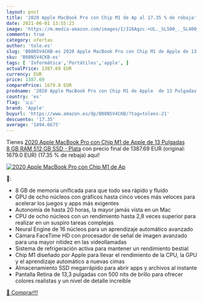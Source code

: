 ```yaml
---
layout: post
title: '2020 Apple MacBook Pro con Chip M1 de Ap al 17.35 % de rebaja'
date: 2021-06-01 13:55:23
image: 'https://m.media-amazon.com/images/I/316Agzc-+UL._SL500_._SL400_.jpg'
comments: true
category: ofertas
author: 'tole.es'
slug: 'B08N5V4CKB-es 2020 Apple MacBook Pro con Chip M1 de Apple de 13 Pulgadas...'
sku: 'B08N5V4CKB-es'
tags: [ 'Informática','Portátiles','apple', ]
actualPrice: 1387.69 EUR
currency: EUR
price: 1387.69
comparePrice: 1679.0 EUR
prodname: '2020 Apple MacBook Pro con Chip M1 de Apple  de 13 Pulgadas  8 GB RAM  512 GB SSD  - Plata'
country: 'es'
flag: '🇪🇸'
brand: 'Apple'
buyurl: 'https://www.amazon.es/dp/B08N5V4CKB/?tag=tolees-21'
descuento: '17.35'
average: '1494.6675'
---
```


Tienes [2020 Apple MacBook Pro con Chip M1 de Apple  de 13 Pulgadas  8 GB RAM  512 GB SSD  - Plata](https://www.amazon.es/dp/B08N5V4CKB/?tag=tolees-21) con precio final de  1387.69 EUR (original: 1679.0 EUR) (17.35 %  de rebaja) aqui!

[![2020 Apple MacBook Pro con Chip M1 de Ap](https://m.media-amazon.com/images/I/316Agzc-+UL._SL500_._SL400_.jpg)](https://www.amazon.es/dp/B08N5V4CKB/?tag=tolees-21)

🔎:

- 8 GB de memoria unificada para que todo sea rápido y fluido
- GPU de ocho núcleos con gráficos hasta cinco veces más veloces para acelerar los juegos y apps más exigentes
- Autonomía de hasta 20 horas, la mayor jamás vista en un Mac
- CPU de ocho núcleos con un rendimiento hasta 2,8 veces superior para realizar en un suspiro tareas complejas
- Neural Engine de 16 núcleos para un aprendizaje automático avanzado
- Cámara FaceTime HD con procesador de señal de imagen avanzado para una mayor nitidez en las videollamadas
- Sistema de refrigeración activa para mantener un rendimiento bestial
- Chip M1 diseñado por Apple para llevar el rendimiento de la CPU, la GPU y el aprendizaje automático a nuevas cimas
- Almacenamiento SSD megarrápido para abrir apps y archivos al instante
- Pantalla Retina de 13,3 pulgadas con 500 nits de brillo para ofrecer colores realistas y un nivel de detalle increíble

[🛒 Comprar!!!](https://www.amazon.es/dp/B08N5V4CKB/?tag=tolees-21)
